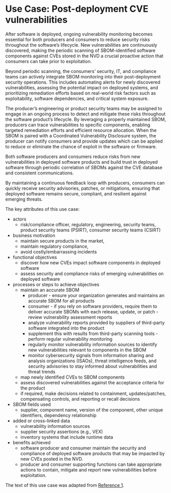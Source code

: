 # Use Case: Post-deployment CVE vulnerabilities 

After software is deployed, ongoing vulnerability monitoring becomes essential for  both producers and consumers 
to reduce security risks throughout the software’s lifecycle. 
New vulnerabilities are continuously discovered, 
making the periodic scanning of SBOM-identified software components against CVEs stored in the NVD a crucial 
proactive action that consumers can take prior to exploitation. 

Beyond periodic scanning, the consumers’ security, IT, and compliance teams can actively integrate 
SBOM monitoring into their post-deployment security operations. 
This includes automating alerts for newly discovered vulnerabilities, assessing the potential impact on deployed systems, 
and prioritizing remediation efforts based on real-world risk factors such as exploitability, software dependencies, and critical system exposure. 

The producer’s engineering or product security teams may be assigned to engage in an ongoing process to detect and 
mitigate these risks throughout the software product’s lifecycle. 
By leveraging a properly maintained SBOM, 
producers can trace vulnerabilities to specific components, 
enabling targeted remediation efforts and efficient resource allocation. 
When the SBOM is paired with a Coordinated Vulnerability Disclosure system, 
the producer can notify consumers and provide updates which can be applied to reduce or eliminate the chance of exploit in the software or firmware. 

Both software producers and consumers reduce risks from new vulnerabilities 
in deployed software products and build trust in deployed software through periodic correlation of SBOMs 
against the CVE database and consistent communications. 

By maintaining a continuous feedback loop with producers, 
consumers can quickly receive security advisories, patches, or mitigations, 
ensuring that deployed software remains secure, compliant, and resilient against emerging threats.

The key attributes of this use case:

* actors
   - risk/compliance officer, regulatory, engineering, security teams, product security teams (PSIRT), consumer security teams (CSIRT)
* business motivation
   - maintain secure products in the market, 
   - maintain regulatory compliance, 
   - avoid costly/embarrassing incidents
* functional objectives
   - discover how new CVEs impact software components in deployed software
   - assess security and compliance risks of emerging vulnerabilities on deployed software
* processes or steps to achieve objectives
   - maintain an accurate SBOM
      + producer - ensure your organization generates and maintains an accurate SBOM for all products
      + consumer - if you rely on software providers, require them to deliver accurate SBOMs with each release, update, or patch
   -review vulnerability assessment reports
      + analyze vulnerability reports provided by suppliers of third-party software integrated into the product
      + supplement this with results from third-party scanning tools
   -perform regular vulnerability monitoring
      + regularly monitor vulnerability information sources to identify new vulnerabilities relevant to components in the SBOM 
      + monitor cybersecurity signals from information sharing and analysis organizations (ISAOs), threat intelligence feeds, and security advisories to stay informed about vulnerabilities and threat trends
   - map newly identified CVEs to SBOM components
   - assess discovered vulnerabilities against the acceptance criteria for the product
   - if required, make decisions related to containment, updates/patches, compensating controls, and reporting or recall decisions
* SBOM fields used
   - supplier, component name, version of the component, other unique identifiers, dependency relationship
* added or cross-linked data
   - vulnerability information sources
   - supplier security assertions (e.g., VEX) 
   - inventory systems that include runtime data
* benefits achieved
   - software producer and consumer maintain the security and compliance of deployed software products that may be impacted by new CVEs posted in the NVD.
   - producer and consumer supporting functions can take appropriate actions to contain, mitigate and report new vulnerabilities before exploitation.

The text of this use case was adapted from [Reference 1](./README.md#references).
